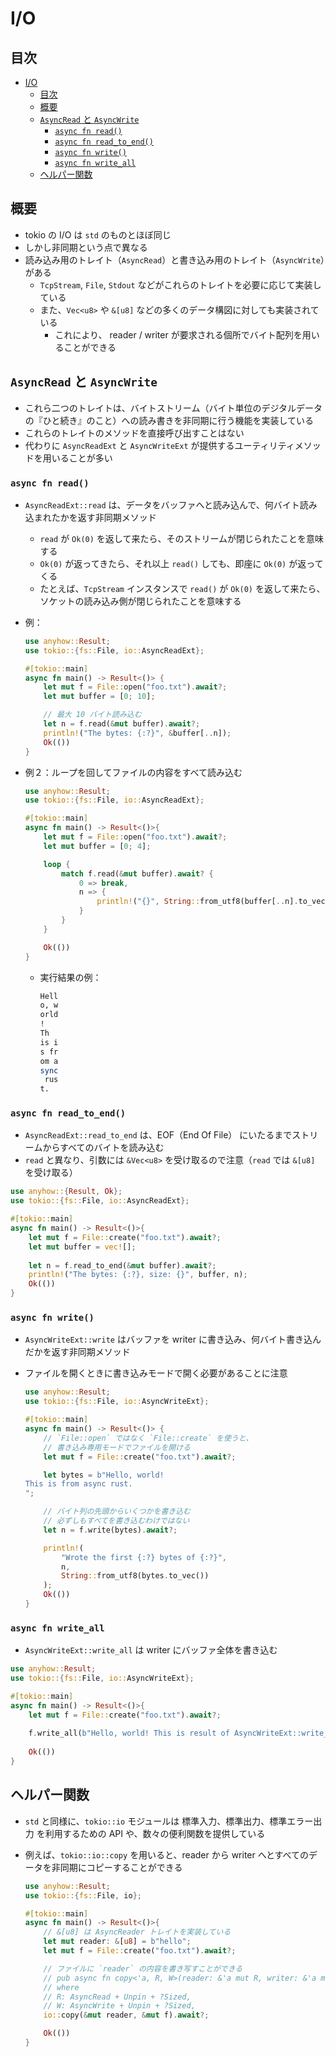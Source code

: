 # I/O

## 目次

- [I/O](#io)
  - [目次](#目次)
  - [概要](#概要)
  - [`AsyncRead` と `AsyncWrite`](#asyncread-と-asyncwrite)
    - [`async fn read()`](#async-fn-read)
    - [`async fn read_to_end()`](#async-fn-read_to_end)
    - [`async fn write()`](#async-fn-write)
    - [`async fn write_all`](#async-fn-write_all)
  - [ヘルパー関数](#ヘルパー関数)

## 概要

- tokio の I/O は `std` のものとほぼ同じ
- しかし非同期という点で異なる
- 読み込み用のトレイト（`AsyncRead`）と書き込み用のトレイト（`AsyncWrite`）がある
  - `TcpStream`, `File`, `Stdout` などがこれらのトレイトを必要に応じて実装している
  - また、`Vec<u8>` や `&[u8]` などの多くのデータ構図に対しても実装されている
    - これにより、 reader / writer が要求される個所でバイト配列を用いることができる

## `AsyncRead` と `AsyncWrite`

- これら二つのトレイトは、バイトストリーム（バイト単位のデジタルデータの『ひと続き』のこと）への読み書きを非同期に行う機能を実装している
- これらのトレイトのメソッドを直接呼び出すことはない
- 代わりに `AsyncReadExt` と `AsyncWriteExt` が提供するユーティリティメソッドを用いることが多い

### `async fn read()`

- `AsyncReadExt::read` は、データをバッファへと読み込んで、何バイト読み込まれたかを返す非同期メソッド
  - `read` が `Ok(0)` を返して来たら、そのストリームが閉じられたことを意味する
  - `Ok(0)` が返ってきたら、それ以上 `read()` しても、即座に `Ok(0)` が返ってくる
  - たとえば、`TcpStream` インスタンスで `read()` が `Ok(0)` を返して来たら、ソケットの読み込み側が閉じられたことを意味する

- 例：

  ```rust
  use anyhow::Result;
  use tokio::{fs::File, io::AsyncReadExt};

  #[tokio::main]
  async fn main() -> Result<()> {
      let mut f = File::open("foo.txt").await?;
      let mut buffer = [0; 10];

      // 最大 10 バイト読み込む
      let n = f.read(&mut buffer).await?;
      println!("The bytes: {:?}", &buffer[..n]);
      Ok(())
  }
  ```

- 例２：ループを回してファイルの内容をすべて読み込む

  ```rust
  use anyhow::Result;
  use tokio::{fs::File, io::AsyncReadExt};

  #[tokio::main]
  async fn main() -> Result<()>{
      let mut f = File::open("foo.txt").await?;
      let mut buffer = [0; 4];

      loop {
          match f.read(&mut buffer).await? {
              0 => break,
              n => {
                  println!("{}", String::from_utf8(buffer[..n].to_vec()).unwrap())
              }
          }
      }

      Ok(())
  }
  ```

  - 実行結果の例：

    ```sh
    Hell
    o, w
    orld
    !
    Th
    is i
    s fr
    om a
    sync
     rus
    t.

    ```

### `async fn read_to_end()`

- `AsyncReadExt::read_to_end` は、EOF（End Of File） にいたるまでストリームからすべてのバイトを読み込む
- `read` と異なり、引数には `&Vec<u8>` を受け取るので注意（`read` では `&[u8]` を受け取る）

```rust
use anyhow::{Result, Ok};
use tokio::{fs::File, io::AsyncReadExt};

#[tokio::main]
async fn main() -> Result<()>{
    let mut f = File::create("foo.txt").await?;
    let mut buffer = vec![];
    
    let n = f.read_to_end(&mut buffer).await?;
    println!("The bytes: {:?}, size: {}", buffer, n);
    Ok(())
}
```

### `async fn write()`

- `AsyncWriteExt::write` はバッファを writer に書き込み、何バイト書き込んだかを返す非同期メソッド
- ファイルを開くときに書き込みモードで開く必要があることに注意

  ```rust
  use anyhow::Result;
  use tokio::{fs::File, io::AsyncWriteExt};

  #[tokio::main]
  async fn main() -> Result<()> {
      // `File::open` ではなく `File::create` を使うと、
      // 書き込み専用モードでファイルを開ける
      let mut f = File::create("foo.txt").await?;

      let bytes = b"Hello, world!
  This is from async rust.
  ";

      // バイト列の先頭からいくつかを書き込む
      // 必ずしもすべてを書き込むわけではない
      let n = f.write(bytes).await?;

      println!(
          "Wrote the first {:?} bytes of {:?}",
          n,
          String::from_utf8(bytes.to_vec())
      );
      Ok(())
  }
  ```

### `async fn write_all`

- `AsyncWriteExt::write_all` は writer にバッファ全体を書き込む

```rust
use anyhow::Result;
use tokio::{fs::File, io::AsyncWriteExt};

#[tokio::main]
async fn main() -> Result<()>{
    let mut f = File::create("foo.txt").await?;
    
    f.write_all(b"Hello, world! This is result of AsyncWriteExt::write_all method.").await?;
    
    Ok(())
}
```

## ヘルパー関数

- `std` と同様に、`tokio::io` モジュールは 標準入力、標準出力、標準エラー出力 を利用するための API や、数々の便利関数を提供している
- 例えば、`tokio::io::copy` を用いると、reader から writer へとすべてのデータを非同期にコピーすることができる

  ```rust
  use anyhow::Result;
  use tokio::{fs::File, io};

  #[tokio::main]
  async fn main() -> Result<()>{
      // &[u8] は AsyncReader トレイトを実装している
      let mut reader: &[u8] = b"hello";
      let mut f = File::create("foo.txt").await?;

      // ファイルに `reader` の内容を書き写すことができる
      // pub async fn copy<'a, R, W>(reader: &'a mut R, writer: &'a mut W) -> io::Result<u64>
      // where
      // R: AsyncRead + Unpin + ?Sized,
      // W: AsyncWrite + Unpin + ?Sized,
      io::copy(&mut reader, &mut f).await?;

      Ok(())
  }
  ```

